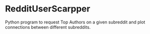 # RedditUserScarpper
Python program to request Top Authors on a given subreddit and plot connections between different subreddits.
